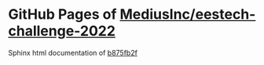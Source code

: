 GitHub Pages of [MediusInc/eestech-challenge-2022](https://github.com/MediusInc/eestech-challenge-2022.git)
===
Sphinx html documentation of [b875fb2f](https://github.com/MediusInc/eestech-challenge-2022/tree/b875fb2ff922501eb0065b2a096b7bafde5b09ea)
